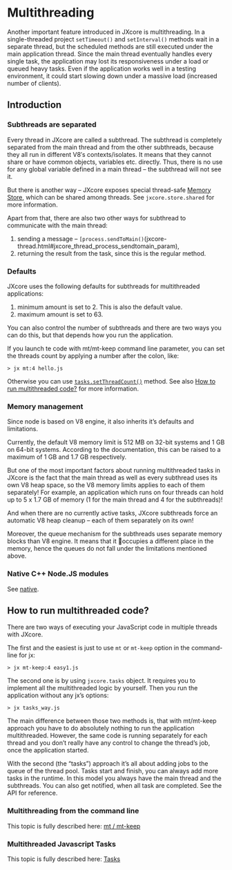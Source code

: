 # Multithreading

Another important feature introduced in JXcore is multithreading.
In a single-threaded project `setTimeout()` and `setInterval()` methods wait in a separate thread,
but the scheduled methods are still executed under the main application thread.
Since the main thread eventually handles every single task, the application may lost its responsiveness under a load or queued heavy tasks.
Even if the application works well in a testing environment, it could start slowing down under a massive load (increased number of clients).

## Introduction

### Subthreads are separated

Every thread in JXcore are called a subthread. The subthread is completely separated from the main thread and from the other subthreads,
because they all run in different V8′s contexts/isolates. It means that they cannot share or have common objects, variables etc. directly.
Thus, there is no use for any global variable defined in a main thread – the subthread will not see it.

But there is another way – JXcore exposes special thread-safe [Memory Store](jxcore-store.html), which can be shared among threads. See `jxcore.store.shared` for more information.

Apart from that, there are also two other ways for subthread to communicate with the main thread:

1. sending a message – `[process.sendToMain()`(jxcore-thread.html#jxcore_thread_process_sendtomain_param),
2. returning the result from the task, since this is the regular method.

### Defaults

JXcore uses the following defaults for subthreads for multithreaded applications:

1. minimum amount is set to 2. This is also the default value.
2. maximum amount is set to 63.

You can also control the number of subthreads and there are two ways you can do this, but that depends how you run the application.

If you launch te code with mt/mt-keep command line parameter, you can set the threads count by applying a number after the colon, like:

    > jx mt:4 hello.js

Otherwise you can use [`tasks.setThreadCount()`](jxcore-tasks.html#jxcore_tasks_tasks_setthreadcount_value) method.
See also [How to run multithreaded code?](jxcore-feature-multithreading.html#how_to_run_multithreaded_code) for more information.

### Memory management

Since node is based on V8 engine, it also inherits it’s defaults and limitations.

Currently, the default V8 memory limit is 512 MB on 32-bit systems and 1 GB on 64-bit systems.
According to the documentation, this can be raised to a maximum of 1 GB and 1.7 GB respectively.

But one of the most important factors about running multithreaded tasks in JXcore is the fact that the main thread
as well as every subthread uses its own V8 heap space, so the V8 memory limits applies to each of them separately!
For example, an application which runs on four threads can hold up to 5 x 1.7 GB of memory (1 for the main thread and 4 for the subthreads)!

And when there are no currently active tasks, JXcore subthreads force an automatic V8 heap cleanup – each of them separately on its own!

Moreover, the queue mechanism for the subthreads uses separate memory blocks than V8 engine.
It means that it occupies a different place in the memory, hence the queues do not fall under the limitations mentioned above.

### Native C++ Node.JS modules

See [native](https://github.com/Nubisa/jxdocs/tree/master/native).

## How to run multithreaded code?

There are two ways of executing your JavaScript code in multiple threads with JXcore.

The first and the easiest is just to use `mt` or `mt-keep` option in the command-line for jx:

    > jx mt-keep:4 easy1.js

The second one is by using `jxcore.tasks` object. It requires you to implement all the multithreaded logic by yourself.
Then you run the application without any jx’s options:

    > jx tasks_way.js

The main difference between those two methods is, that with mt/mt-keep approach you have to do absolutely nothing
to run the application multithreaded. However, the same code is running separately for each thread
and you don’t really have any control to change the thread’s job, once the application started.

With the second (the “tasks”) approach it’s all about adding jobs to the queue of the thread pool.
Tasks start and finish, you can always add more tasks in the runtime.
In this model you always have the main thread and the subthreads. You can also get notified, when all task are completed.
See the API for reference.

### Multithreading from the command line

This topic is fully described here: [mt / mt-keep](jxcore-command-mt.html)

### Multithreaded Javascript Tasks

This topic is fully described here: [Tasks](jxcore-tasks.html)
